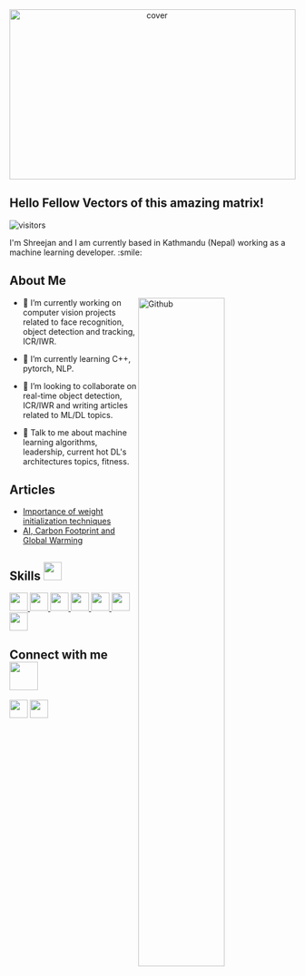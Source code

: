 <div align="center">
<img width="100%" height = "300px" src="https://media0.giphy.com/media/5k5vZwRFZR5aZeniqb/giphy.gif?cid=ecf05e47qje16ihygwsi11a4fw2axeb8p4ard2taq7yn11tm&rid=giphy.gif&ct=g" alt="cover" />
</div>

<h2> Hello Fellow Vectors of this amazing matrix! </h2>
<p align='center'>

![visitors](https://visitor-badge.glitch.me/badge?page_id=https://github.com/Shreejan-git.https://github.com/Shreejan-git)

</p>
<div size='20px'> I'm Shreejan and I am currently based in Kathmandu (Nepal) working as a machine learning developer. :smile: 
</div>

<h2> About Me </h2>

<img width="55%" align="right" alt="Github" src="https://raw.githubusercontent.com/rahulbanerjee26/githubProfileReadmeGenerator/47a1a7b035154ce002fffc42e803b6ca8acbc4f3/gifs/git-header.svg" />


- 🔭 I’m currently working on computer vision projects related to face recognition, object detection and tracking, ICR/IWR.

- 🌱 I’m currently learning C++, pytorch, NLP.


- 👯 I’m looking to collaborate on real-time object detection, ICR/IWR and writing articles related to ML/DL topics.

- 💬 Talk to me about machine learning algorithms, leadership, current hot DL's architectures topics, fitness.

<h2> Articles </h2>
<ul>
    <li><a href="https://www.linkedin.com/pulse/importance-weight-initialization-techniques-shreejan-shrestha/">Importance of weight initialization techniques</a></li>    
    <li><a href="[https://www.linkedin.com/pulse/ai-carbon-footprint-global-warming-shreejan-shrestha/?trackingId=rxSWuvUiRUif7kBj4pGxOA%3D%3D](https://www.linkedin.com/pulse/ai-carbon-footprint-global-warming-shreejan-shrestha)">AI, Carbon Footprint and Global Warming</a></li>   
</ul>


<h2> Skills <img src = "https://raw.githubusercontent.com/rahulbanerjee26/githubProfileReadmeGenerator/main/gifs/code.gif" width = 32px height=32px> </h2>
<a href= https://github.com/https://github.com/Shreejan-git?tab=repositories&q=&type=&language=python&sort= > <img width ='32px' height='32px' src ='https://raw.githubusercontent.com/rahulbanerjee26/githubAboutMeGenerator/main/icons/python.svg'> </a>
<a href= https://github.com/https://github.com/Shreejan-git?tab=repositories&q=&type=&language=scikit&sort= > <img width ='32px' height='32px' src ='https://raw.githubusercontent.com/rahulbanerjee26/githubAboutMeGenerator/main/icons/scikit.svg'> </a>
<a href= https://github.com/https://github.com/Shreejan-git?tab=repositories&q=&type=&language=cpp&sort= > <img width ='32px' height='32px' src ='https://raw.githubusercontent.com/rahulbanerjee26/githubAboutMeGenerator/main/icons/cpp.svg'> </a>
<a href= https://github.com/https://github.com/Shreejan-git?tab=repositories&q=&type=&language=pytorch&sort= > <img width ='32px' height='32px' src ='https://raw.githubusercontent.com/rahulbanerjee26/githubAboutMeGenerator/main/icons/pytorch.svg'> </a>
<a href= https://github.com/https://github.com/Shreejan-git?tab=repositories&q=&type=&language=tensorflow&sort= > <img width ='32px' height='32px' src ='https://raw.githubusercontent.com/rahulbanerjee26/githubAboutMeGenerator/main/icons/tensorflow.svg'> </a>
<a href= https://github.com/https://github.com/Shreejan-git?tab=repositories&q=&type=&language=github&sort= > <img width ='32px' height='32px' src ='https://raw.githubusercontent.com/rahulbanerjee26/githubAboutMeGenerator/main/icons/github.svg'> </a>
<a href= https://github.com/https://github.com/Shreejan-git?tab=repositories&q=&type=&language=opencv&sort= > <img width ='32px' height='32px' src ='https://raw.githubusercontent.com/rahulbanerjee26/githubAboutMeGenerator/main/icons/opencv.svg'> </a>


<h2> Connect with me <img src='https://raw.githubusercontent.com/rahulbanerjee26/githubProfileReadmeGenerator/main/gifs/handShake.gif' width="50px" height=50px> </h2>
<a href = 'https://www.linkedin.com/in/https://www.linkedin.com/in/shreejan-shrestha1/'> <img width = '32px' align= 'center' src="https://raw.githubusercontent.com/rahulbanerjee26/githubAboutMeGenerator/main/icons/linked-in-alt.svg"/></a> 
<a href = 'https://www.github.com/https://github.com/Shreejan-git'> <img width = '32px' align= 'center' src="https://raw.githubusercontent.com/rahulbanerjee26/githubAboutMeGenerator/main/icons/github.svg"/></a> 
